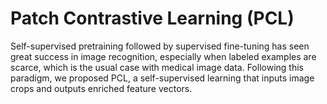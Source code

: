 # Patch Contrastive Learning (PCL)
Self-supervised pretraining followed by supervised fine-tuning has seen great success in image recognition, especially when labeled examples are scarce, which is the usual case with medical image data. Following this paradigm, we proposed PCL, a self-supervised learning that inputs image crops and outputs enriched feature vectors.
